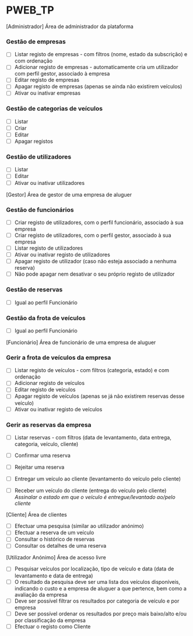 # PWEB_TP

[Administrador] Área de administrador da plataforma
### Gestão de empresas
- [ ] Listar registo de empresas - com filtros (nome, estado da subscrição) e com ordenação
- [ ] Adicionar registo de empresas - automaticamente cria um utilizador com perfil gestor, associado à empresa
- [ ] Editar registo de empresas
- [ ] Apagar registo de empresas (apenas se ainda não existirem veículos)
- [ ] Ativar ou inativar empresas

### Gestão de categorias de veículos
- [ ] Listar
- [ ] Criar
- [ ] Editar
- [ ] Apagar registos

### Gestão de utilizadores
- [ ] Listar
- [ ] Editar
- [ ] Ativar ou inativar utilizadores

[Gestor] Área de gestor de uma empresa de aluguer
### Gestão de funcionários
- [ ] Criar registo de utilizadores, com o perfil funcionário, associado à sua empresa
- [ ] Criar registo de utilizadores, com o perfil gestor, associado à sua empresa
- [ ] Listar registo de utilizadores
- [ ] Ativar ou inativar registo de utilizadores
- [ ] Apagar registo de utilizador (caso não esteja associado a nenhuma reserva)
- [ ] Não pode apagar nem desativar o seu próprio registo de utilizador

### Gestão de reservas
- [ ] Igual ao perfil Funcionário

### Gestão da frota de veículos 
- [ ] Igual ao perfil Funcionário

[Funcionário] Área de funcionário de uma empresa de aluguer
### Gerir a frota de veículos da empresa

- [ ] Listar registo de veículos - com filtros (categoria, estado) e com ordenação
- [ ] Adicionar registo de veículos
- [ ] Editar registo de veículos
- [ ] Apagar registo de veículos (apenas se já não existirem reservas desse veículo)
- [ ] Ativar ou inativar registo de veículos

### Gerir as reservas da empresa

- [ ] Listar reservas - com filtros (data de levantamento, data entrega, categoria, veículo, cliente)
- [ ] Confirmar uma reserva
- [ ] Rejeitar uma reserva
- [ ] Entregar um veículo ao cliente (levantamento do veículo pelo cliente) 
- [ ] Receber um veículo do cliente (entrega do veículo pelo cliente)
_Assinalar o estado em que o veículo é entregue/levantado ao/pelo cliente_


[Cliente] Área de clientes
- [ ] Efectuar uma pesquisa (similar ao utilizador anónimo)
- [ ] Efectuar a reserva de um veículo
- [ ] Consultar o histórico de reservas
- [ ] Consultar os detalhes de uma reserva

[Utilizador Anónimo] Área de acesso livre
- [ ] Pesquisar veículos por localização, tipo de veículo e data (data de levantamento e data de entrega)
- [ ] O resultado da pesquisa deve ser uma lista dos veículos disponíveis, indicando o custo e a empresa de aluguer a que pertence, bem como a avaliação da empresa
- [ ] Deve ser possível filtrar os resultados por categoria de veículo e por empresa
- [ ] Deve ser possível ordenar os resultados por preço mais baixo/alto e/ou por classificação da empresa
- [ ] Efectuar o registo como Cliente
